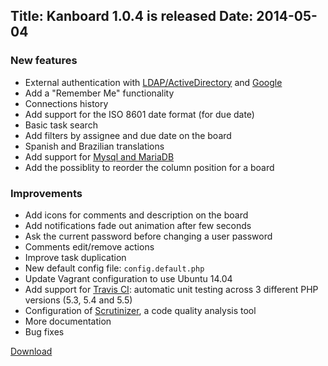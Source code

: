 Title: Kanboard 1.0.4 is released
Date: 2014-05-04
---

### New features

- External authentication with [LDAP/ActiveDirectory](/documentation/ldap-authentication) and [Google](/documentation/google-authentication)
- Add a "Remember Me" functionality
- Connections history
- Add support for the ISO 8601 date format (for due date)
- Basic task search
- Add filters by assignee and due date on the board
- Spanish and Brazilian translations
- Add support for [Mysql and MariaDB](/documentation/mysql-configuration)
- Add the possiblity to reorder the column position for a board

### Improvements

- Add icons for comments and description on the board
- Add notifications fade out animation after few seconds
- Ask the current password before changing a user password
- Comments edit/remove actions
- Improve task duplication
- New default config file: `config.default.php`
- Update Vagrant configuration to use Ubuntu 14.04
- Add support for [Travis CI](https://travis-ci.org/kanboard/kanboard): automatic unit testing across 3 different PHP versions (5.3, 5.4 and 5.5)
- Configuration of [Scrutinizer](https://scrutinizer-ci.com/g/kanboard/kanboard/), a code quality analysis tool
- More documentation
- Bug fixes

[Download](https://kanboard.net/kanboard-1.0.4.zip)
